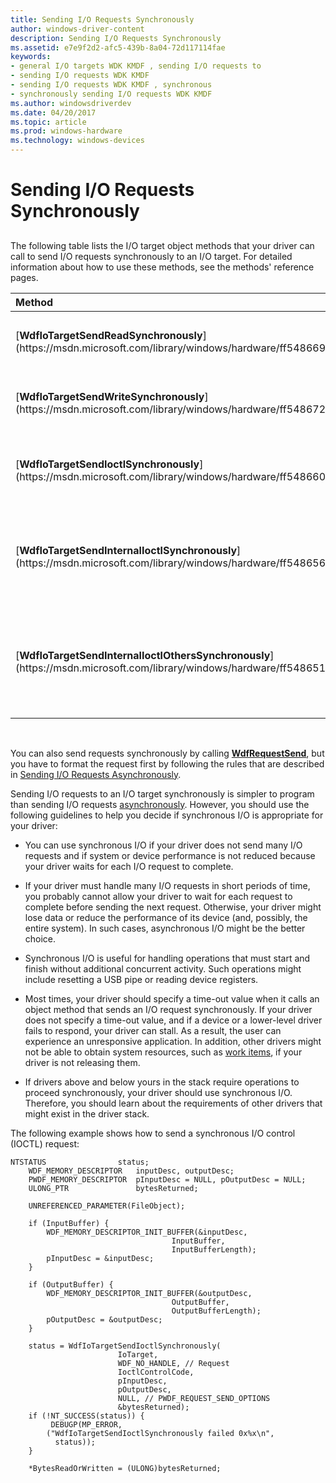 ```yaml
---
title: Sending I/O Requests Synchronously
author: windows-driver-content
description: Sending I/O Requests Synchronously
ms.assetid: e7e9f2d2-afc5-439b-8a04-72d117114fae
keywords:
- general I/O targets WDK KMDF , sending I/O requests to
- sending I/O requests WDK KMDF
- sending I/O requests WDK KMDF , synchronous
- synchronously sending I/O requests WDK KMDF
ms.author: windowsdriverdev
ms.date: 04/20/2017
ms.topic: article
ms.prod: windows-hardware
ms.technology: windows-devices
---
```


# Sending I/O Requests Synchronously


## <a href="" id="ddk-sending-i-o-requests-synchronously-df"></a>


The following table lists the I/O target object methods that your driver can call to send I/O requests synchronously to an I/O target. For detailed information about how to use these methods, see the methods' reference pages.

<table>
<colgroup>
<col width="50%" />
<col width="50%" />
</colgroup>
<thead>
<tr class="header">
<th align="left">Method</th>
<th align="left">Purpose</th>
</tr>
</thead>
<tbody>
<tr class="odd">
<td align="left"><p>[<strong>WdfIoTargetSendReadSynchronously</strong>](https://msdn.microsoft.com/library/windows/hardware/ff548669)</p></td>
<td align="left"><p>Sends a read request</p></td>
</tr>
<tr class="even">
<td align="left"><p>[<strong>WdfIoTargetSendWriteSynchronously</strong>](https://msdn.microsoft.com/library/windows/hardware/ff548672)</p></td>
<td align="left"><p>Sends a write request</p></td>
</tr>
<tr class="odd">
<td align="left"><p>[<strong>WdfIoTargetSendIoctlSynchronously</strong>](https://msdn.microsoft.com/library/windows/hardware/ff548660)</p></td>
<td align="left"><p>Sends a device control request</p></td>
</tr>
<tr class="even">
<td align="left"><p>[<strong>WdfIoTargetSendInternalIoctlSynchronously</strong>](https://msdn.microsoft.com/library/windows/hardware/ff548656)</p></td>
<td align="left"><p>Sends an internal device control request</p></td>
</tr>
<tr class="odd">
<td align="left"><p>[<strong>WdfIoTargetSendInternalIoctlOthersSynchronously</strong>](https://msdn.microsoft.com/library/windows/hardware/ff548651)</p></td>
<td align="left"><p>Sends a non-standard internal device control request</p></td>
</tr>
</tbody>
</table>

 

You can also send requests synchronously by calling [**WdfRequestSend**](https://msdn.microsoft.com/library/windows/hardware/ff550027), but you have to format the request first by following the rules that are described in [Sending I/O Requests Asynchronously](sending-i-o-requests-asynchronously.md).

Sending I/O requests to an I/O target synchronously is simpler to program than sending I/O requests [asynchronously](sending-i-o-requests-asynchronously.md). However, you should use the following guidelines to help you decide if synchronous I/O is appropriate for your driver:

-   You can use synchronous I/O if your driver does not send many I/O requests and if system or device performance is not reduced because your driver waits for each I/O request to complete.

-   If your driver must handle many I/O requests in short periods of time, you probably cannot allow your driver to wait for each request to complete before sending the next request. Otherwise, your driver might lose data or reduce the performance of its device (and, possibly, the entire system). In such cases, asynchronous I/O might be the better choice.

-   Synchronous I/O is useful for handling operations that must start and finish without additional concurrent activity. Such operations might include resetting a USB pipe or reading device registers.

-   Most times, your driver should specify a time-out value when it calls an object method that sends an I/O request synchronously. If your driver does not specify a time-out value, and if a device or a lower-level driver fails to respond, your driver can stall. As a result, the user can experience an unresponsive application. In addition, other drivers might not be able to obtain system resources, such as [work items](using-framework-work-items.md), if your driver is not releasing them.

-   If drivers above and below yours in the stack require operations to proceed synchronously, your driver should use synchronous I/O. Therefore, you should learn about the requirements of other drivers that might exist in the driver stack.

The following example shows how to send a synchronous I/O control (IOCTL) request:

```
NTSTATUS                status;
    WDF_MEMORY_DESCRIPTOR   inputDesc, outputDesc;
    PWDF_MEMORY_DESCRIPTOR  pInputDesc = NULL, pOutputDesc = NULL;
    ULONG_PTR               bytesReturned;

    UNREFERENCED_PARAMETER(FileObject);

    if (InputBuffer) {
        WDF_MEMORY_DESCRIPTOR_INIT_BUFFER(&inputDesc,
                                    InputBuffer,
                                    InputBufferLength);
        pInputDesc = &inputDesc;
    }

    if (OutputBuffer) {
        WDF_MEMORY_DESCRIPTOR_INIT_BUFFER(&outputDesc,
                                    OutputBuffer,
                                    OutputBufferLength);
        pOutputDesc = &outputDesc;
    }

    status = WdfIoTargetSendIoctlSynchronously(
                        IoTarget,
                        WDF_NO_HANDLE, // Request
                        IoctlControlCode,
                        pInputDesc,
                        pOutputDesc,
                        NULL, // PWDF_REQUEST_SEND_OPTIONS
                        &bytesReturned);
    if (!NT_SUCCESS(status)) {
         DEBUGP(MP_ERROR,
        ("WdfIoTargetSendIoctlSynchronously failed 0x%x\n",
          status));
    }

    *BytesReadOrWritten = (ULONG)bytesReturned;
```

 

 





